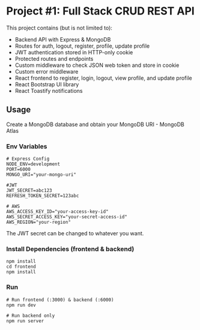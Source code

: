 # Project #1: Full Stack CRUD REST API

This project contains (but is not limited to):

- Backend API with Express & MongoDB
- Routes for auth, logout, register, profile, update profile
- JWT authentication stored in HTTP-only cookie
- Protected routes and endpoints
- Custom middleware to check JSON web token and store in cookie
- Custom error middleware
- React frontend to register, login, logout, view profile, and update profile
- React Bootstrap UI library
- React Toastify notifications

## Usage

Create a MongoDB database and obtain your MongoDB URI - MongoDB Atlas

### Env Variables

```dotenv
# Express Config
NODE_ENV=development
PORT=6000
MONGO_URI="your-mongo-uri"

#JWT
JWT_SECRET=abc123
REFRESH_TOKEN_SECRET=123abc

# AWS
AWS_ACCESS_KEY_ID="your-access-key-id"
AWS_SECRET_ACCESS_KEY="your-secret-access-id"
AWS_REGION="your-region"
```

The JWT secret can be changed to whatever you want.

### Install Dependencies (frontend & backend)

```
npm install
cd frontend
npm install
```

### Run

```
# Run frontend (:3000) & backend (:6000)
npm run dev

# Run backend only
npm run server
```
